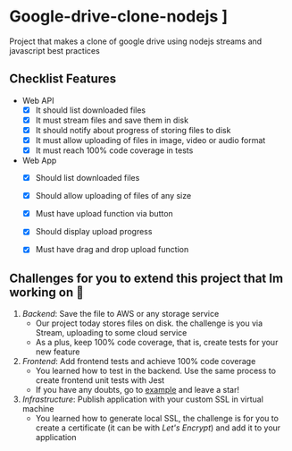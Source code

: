 # Google-drive-clone-nodejs ]
Project that makes a clone of google drive using nodejs streams and javascript best practices

## Checklist Features

- Web API
    - [x] It should list downloaded files
    - [x] It must stream files and save them in disk
    - [x] It should notify about progress of storing files to disk
    - [x] It must allow uploading of files in image, video or audio format
    - [x] It must reach 100% code coverage in tests

- Web App
    - [x] Should list downloaded files
    - [x] Should allow uploading of files of any size
    - [x] Must have upload function via button
    - [x] Should display upload progress
    - [x] Must have drag and drop upload function


## Challenges for you to extend this project that Im working on :construction:

1. *Backend*: Save the file to AWS or any storage service
     - Our project today stores files on disk. the challenge is you via Stream, uploading to some cloud service
     - As a plus, keep 100% code coverage, that is, create tests for your new feature
2. *Frontend*: Add frontend tests and achieve 100% code coverage
    - You learned how to test in the backend. Use the same process to create frontend unit tests with Jest
    - If you have any doubts, go to [example](https://github.com/ErickWendel/tdd-frontend-example) and leave a star!
3. *Infrastructure*: Publish application with your custom SSL in virtual machine
    - You learned how to generate local SSL, the challenge is for you to create a certificate (it can be with *Let's Encrypt*) and add it to your application